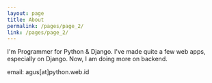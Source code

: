 ```yaml
---
layout: page
title: About
permalink: /pages/page_2/
link: /pages/page_2/
---
```


I'm Programmer for Python & Django. I've made quite a few web apps, especially on Django. Now, I am doing more on backend.

email: agus[at]python.web.id
